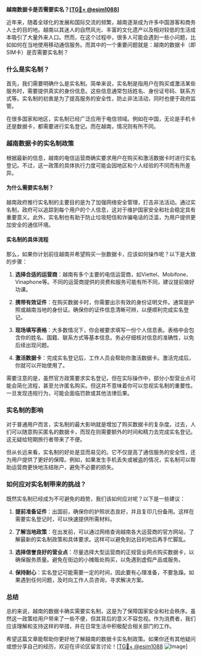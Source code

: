 **越南数据卡是否需要实名？[[TG💪+ @esim1088](https://t.me/s/esim1088)]**

近年来，随着全球化的发展和国际交流的频繁，越南逐渐成为许多中国游客和商务人士的目的地。越南以其迷人的自然风光、丰富的文化遗产以及相对较低的生活成本吸引了大量外来人口。然而，在这个过程中，很多人可能会遇到一些小问题，比如如何在当地使用移动通信服务。而其中的一个重要问题就是：越南的数据卡（即SIM卡）是否需要实名制？

### **什么是实名制？**

首先，我们需要明确什么是实名制。简单来说，实名制是指用户在购买或激活某些服务时，需要提供真实的身份信息。这些信息通常包括姓名、身份证号码、联系方式等。实名制的初衷是为了提高服务的安全性，防止非法活动，同时也便于政府监管。

在很多国家和地区，实名制已经广泛应用于电信领域。例如在中国，无论是手机卡还是数据卡，都需要进行实名登记。而在越南，情况则有所不同。

### **越南数据卡的实名制政策**

根据最新的信息，越南的电信运营商确实要求用户在购买和激活数据卡时进行实名登记。不过，这一政策的具体执行力度可能会因地区和个人经验的不同而有所差异。

#### **为什么需要实名制？**

越南政府推行实名制的主要目的是为了加强网络安全管理，打击非法活动。通过实名制，政府可以追踪到每个用户的个人信息，这对于维护国家安全和社会稳定具有重要意义。此外，实名制也有助于防止垃圾短信和诈骗电话的泛滥，为用户提供更加安全的通信环境。

#### **实名制的具体流程**

那么，如果你计划前往越南并希望购买一张数据卡，应该如何操作呢？以下是大致的步骤：

1. **选择合适的运营商**：越南有多个主要的电信运营商，如Viettel、Mobifone、Vinaphone等。不同的运营商提供的资费和服务可能有所不同，建议提前做好功课。
   
2. **携带有效证件**：在购买数据卡时，你需要出示有效的身份证明文件。通常是护照或越南当地的身份证。确保你的证件信息清晰可辨，以便顺利完成实名登记。

3. **现场填写表格**：大多数情况下，你会被要求填写一份个人信息表。表格中会包含你的姓名、国籍、联系方式等基本信息。务必仔细核对信息的准确性，以免后续出现问题。

4. **激活数据卡**：完成实名登记后，工作人员会帮助你激活数据卡。激活完成后，你就可以开始使用了。

需要注意的是，虽然官方政策要求实名登记，但在实际操作中，部分小型营业点可能会简化流程，甚至允许匿名购买。但这并不意味着你可以忽视实名制的重要性。一旦发现违规行为，可能会面临罚款或其他法律后果。

### **实名制的影响**

对于普通用户而言，实名制的最大影响就是增加了购买数据卡的复杂度。过去，人们可以随意购买匿名的数据卡，而现在则需要额外的时间和精力去完成实名登记。这无疑给短期旅行者带来了不便。

但从长远来看，实名制的好处是显而易见的。它不仅提高了通信服务的安全性，还为用户提供了更好的保障。例如，如果发生手机丢失或被盗的情况，实名制可以帮助运营商更快地冻结账户，避免不必要的损失。

### **如何应对实名制带来的挑战？**

既然实名制已经成为不可避免的趋势，我们该如何应对呢？以下是一些建议：

1. **提前准备证件**：出国前，确保你的护照状态良好，并且复印几份备用。这样在需要实名登记时，可以快速提供所需材料。

2. **了解当地政策**：在出发前，可以通过网络查询越南各大运营商的官方网站，了解最新的实名制政策和具体要求。这样可以避免到达目的地后再手忙脚乱。

3. **选择信誉良好的营业点**：尽量选择大型运营商的正规营业网点购买数据卡，以确保服务质量。避免在街边的小摊贩处购买，以免遇到虚假产品或服务。

4. **保持耐心**：实名登记可能需要一定的时间，因此要有心理准备，不要急躁。如果遇到任何问题，及时向工作人员咨询，寻求解决方案。

### **总结**

总的来说，越南的数据卡确实需要实名制，这是为了保障国家安全和社会秩序。虽然这一政策给用户带来了一些不便，但其背后的意义不容忽视。作为消费者，我们应该理解和支持这样的举措，并在日常生活中积极配合相关部门的工作。

希望这篇文章能帮助你更好地了解越南的数据卡实名制政策。如果你还有其他疑问或想分享自己的经历，欢迎在评论区留言讨论！[[TG💪+ @esim1088](https://t.me/s/esim1088) ![Image](https://i.postimg.cc/4NQfJmqS/Snipaste-2025-05-13-00-14-12.png)]